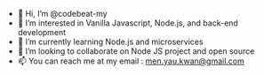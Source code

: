 - 👋 Hi, I’m @codebeat-my
- 👀 I’m interested in Vanilla Javascript, Node.js, and back-end development
- 🌱 I’m currently learning Node.js and microservices
- 💞️ I’m looking to collaborate on Node JS project and open source
- 📫 You can reach me at my email : men.yau.kwan@gmail.com

<!---
codebeat-my/codebeat-my is a ✨ special ✨ repository because its `README.md` (this file) appears on your GitHub profile.
You can click the Preview link to take a look at your changes.
--->
